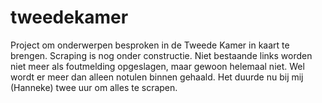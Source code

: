 tweedekamer
===========

Project om onderwerpen besproken in de Tweede Kamer in kaart te brengen. 
Scraping is nog onder constructie. Niet bestaande links worden niet meer als foutmelding opgeslagen, maar gewoon helemaal niet. Wel wordt er meer dan alleen notulen binnen gehaald. Het duurde nu bij mij (Hanneke) twee uur om alles te scrapen. 
